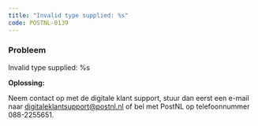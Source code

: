 ```yaml
---
title: "Invalid type supplied: %s"
code: POSTNL-0139
---
```



<p><h3>Probleem</h3></p><p>Invalid type supplied: %s</p><p><strong>Oplossing: </strong></p><p class="p1">Neem contact op met de digitale klant support, stuur dan eerst een e-mail naar <a href="mailto:digitaleklantsupport@postnl.nl" class="external-link" rel="nofollow">digitaleklantsupport@postnl.nl</a> of bel met PostNL op telefoonnummer 088-2255651.</p>
